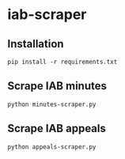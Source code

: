 # iab-scraper

## Installation

```
pip install -r requirements.txt
```

## Scrape IAB minutes

```
python minutes-scraper.py
```

## Scrape IAB appeals

```
python appeals-scraper.py
```
